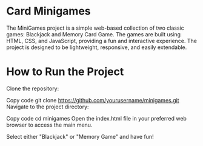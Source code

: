 # Card Minigames

The MiniGames project is a simple web-based collection of two classic games: Blackjack and Memory Card Game. 
The games are built using HTML, CSS, and JavaScript, providing a fun and interactive experience. 
The project is designed to be lightweight, responsive, and easily extendable.

# How to Run the Project
Clone the repository:

Copy code
git clone https://github.com/yourusername/minigames.git
Navigate to the project directory:

Copy code
cd minigames
Open the index.html file in your preferred web browser to access the main menu.

Select either "Blackjack" or "Memory Game" and have fun!
